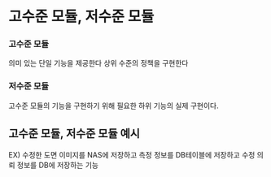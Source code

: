 # 고수준 모듈, 저수준 모듈
### 고수준 모듈
의미 있는 단일 기능을 제공한다
상위 수준의 정책을 구현한다

### 저수준 모듈
고수준 모듈의 기능을 구현하기 위해 필요한 하위 기능의 실제 구현이다.

## 고수준 모듈, 저수준 모듈 예시
EX) 수정한 도면 이미지를 NAS에 저장하고 측정 정보를 DB테이블에 저장하고 수정 의뢰 정보를 DB에 저장하는 기능
